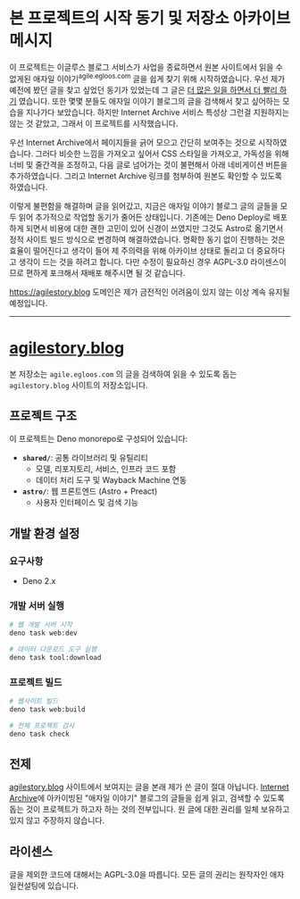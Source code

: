 # 본 프로젝트의 시작 동기 및 저장소 아카이브 메시지

이 프로젝트는 이글루스 블로그 서비스가 사업을 종료하면서 원본 사이트에서 읽을 수
없게된 애자일 이야기<sup>agile.egloos.com</sup> 글을 쉽게 찾기 위해
시작하였습니다. 우선 제가 예전에 봤던 글을 찾고 싶었던 동기가 있었는데 그 글은
[더 많은 일을 하면서 더 빨리 하기](https://agilestory.blog/1762301/) 였습니다.
또한 몇몇 분들도 애자일 이야기 블로그의 글을 검색해서 찾고 싶어하는 모습을
지나가다 보았습니다. 하지만 Internet Archive 서비스 특성상 그런걸 지원하지는
않는 것 같았고, 그래서 이 프로젝트를 시작했습니다.

우선 Internet Archive에서 페이지들을 긁어 모으고 간단히 보여주는 것으로
시작하였습니다. 그러다 비슷한 느낌을 가져오고 싶어서 CSS 스타일을 가져오고,
가독성을 위해 너비 및 줄간격을 조정하고, 다음 글로 넘어가는 것이 불편해서 아래
네비게이션 버튼을 추가하였습니다. 그리고 Internet Archive 링크를 첨부하여 원본도
확인할 수 있도록 하였습니다.

이렇게 불편함을 해결하며 글을 읽어갔고, 지금은 애자일 이야기 블로그 글의 글들을
모두 읽어 추가적으로 작업할 동기가 줄어든 상태입니다. 기존에는 Deno Deploy로
배포하게 되면서 비용에 대한 괜한 고민이 있어 신경이 쓰였지만 그것도 Astro로
옮기면서 정적 사이트 빌드 방식으로 변경하여 해결하였습니다. 명확한 동기 없이
진행하는 것은 효율이 떨어진다고 생각이 들어 제 주의력을 위해 아카이브 상태로
돌리고 더 중요하다고 생각이 드는 것을 하려고 합니다. 다만 수정이 필요하신 경우
AGPL-3.0 라이센스이므로 편하게 포크해서 재배포 해주시면 될 것 같습니다.

https://agilestory.blog 도메인은 제가 금전적인 어려움이 있지 않는 이상 계속
유지될 예정입니다.

---

# [agilestory.blog]

본 저장소는 `agile.egloos.com` 의 글을 검색하여 읽을 수 있도록 돕는
`agilestory.blog` 사이트의 저장소입니다.

## 프로젝트 구조

이 프로젝트는 Deno monorepo로 구성되어 있습니다:

- **`shared/`**: 공통 라이브러리 및 유틸리티
  - 모델, 리포지토리, 서비스, 인프라 코드 포함
  - 데이터 처리 도구 및 Wayback Machine 연동
- **`astro/`**: 웹 프론트엔드 (Astro + Preact)
  - 사용자 인터페이스 및 검색 기능

## 개발 환경 설정

### 요구사항

- Deno 2.x

### 개발 서버 실행

```bash
# 웹 개발 서버 시작
deno task web:dev

# 데이터 다운로드 도구 실행
deno task tool:download
```

### 프로젝트 빌드

```bash
# 웹사이트 빌드
deno task web:build

# 전체 프로젝트 검사
deno task check
```

## 전제

[agilestory.blog](https://agilestory.blog) 사이트에서 보여지는 글을 본래 제가 쓴
글이 절대 아닙니다. [Internet Archive](archive.org)에 아카이빙된 "애자일 이야기"
블로그의 글들을 쉽게 읽고, 검색할 수 있도록 돕는 것이 프로젝트가 하고자 하는
것의 전부입니다. 원 글에 대한 권리를 일체 보유하고 있지 않고 주장하지 않습니다.

## 라이센스

글을 제외한 코드에 대해서는 AGPL-3.0을 따릅니다. 모든 글의 권리는 원작자인
애자일컨설팅에 있습니다.

[agilestory.blog]: https://agilestory.blog
